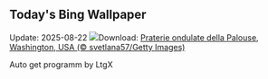 ## Today's Bing Wallpaper
Update: 2025-08-22
![](https://www.bing.com/th?id=OHR.PalouseWA_IT-IT4357870693_UHD.jpg&w=1000)Download: [Praterie ondulate della Palouse, Washington, USA (© svetlana57/Getty Images)](https://www.bing.com/th?id=OHR.PalouseWA_IT-IT4357870693_UHD.jpg)

Auto get programm by LtgX
